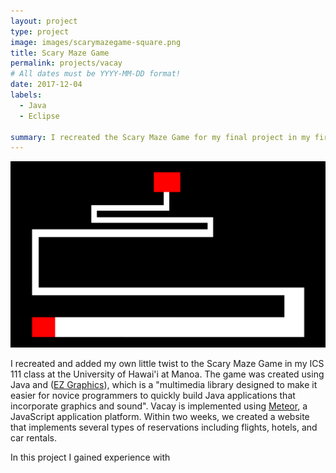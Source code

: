 ```yaml
---
layout: project
type: project
image: images/scarymazegame-square.png
title: Scary Maze Game
permalink: projects/vacay
# All dates must be YYYY-MM-DD format!
date: 2017-12-04
labels:
  - Java
  - Eclipse
 
summary: I recreated the Scary Maze Game for my final project in my first ICS class.
---
```


<img class="ui large middle image" src="../images/scarymazegame.png">

I recreated and added my own little twist to the Scary Maze Game in my ICS 111 class at the University of Hawai'i at Manoa. The game was created using Java and (<a href="http://www2.hawaii.edu/~dylank/ics111/">EZ Graphics</a>), which is a "multimedia library designed to make it easier for novice programmers to quickly build Java applications that incorporate graphics and sound". 
Vacay is implemented using [Meteor](http://meteor.com), a JavaScript application platform. Within two weeks, we created a website that implements several types of reservations including flights, hotels, and car rentals.

In this project I gained experience with 
 
